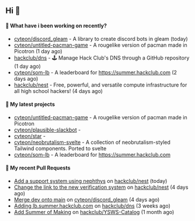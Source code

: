 ## Hi 👋

#### 👀 What have i been working on recently?

- [cyteon/discord_gleam](https://github.com/cyteon/discord_gleam) - A library to create discord bots in gleam (today)
- [cyteon/untitled-pacman-game](https://github.com/cyteon/untitled-pacman-game) - A rougelike version of pacman made in Picotron (1 day ago)
- [hackclub/dns](https://github.com/hackclub/dns) - 🕹 Manage Hack Club's DNS through a GitHub repository (1 day ago)
- [cyteon/som-lb](https://github.com/cyteon/som-lb) - A leaderboard for https://summer.hackclub.com (2 days ago)
- [hackclub/nest](https://github.com/hackclub/nest) - Free, powerful, and versatile compute infrastructure for all high school hackers! (4 days ago)

#### 🌱 My latest projects

- [cyteon/untitled-pacman-game](https://github.com/cyteon/untitled-pacman-game) - A rougelike version of pacman made in Picotron
- [cyteon/plausible-slackbot](https://github.com/cyteon/plausible-slackbot) - 
- [cyteon/star](https://github.com/cyteon/star) - 
- [cyteon/neobrutalism-svelte](https://github.com/cyteon/neobrutalism-svelte) - A collection of neobrutalism-styled Tailwind components. Ported to svelte
- [cyteon/som-lb](https://github.com/cyteon/som-lb) - A leaderboard for https://summer.hackclub.com

#### 🔨 My recent Pull Requests

- [Add a support system using nephthys](https://github.com/hackclub/nest/pull/130) on [hackclub/nest](https://github.com/hackclub/nest) (today)
- [Change the link to the new verification system](https://github.com/hackclub/nest/pull/129) on [hackclub/nest](https://github.com/hackclub/nest) (4 days ago)
- [Merge dev onto main](https://github.com/cyteon/discord_gleam/pull/16) on [cyteon/discord_gleam](https://github.com/cyteon/discord_gleam) (4 days ago)
- [Adding lb.summer.hackclub.com](https://github.com/hackclub/dns/pull/1822) on [hackclub/dns](https://github.com/hackclub/dns) (3 weeks ago)
- [Add Summer of Making](https://github.com/hackclub/YSWS-Catalog/pull/89) on [hackclub/YSWS-Catalog](https://github.com/hackclub/YSWS-Catalog) (1 month ago)
